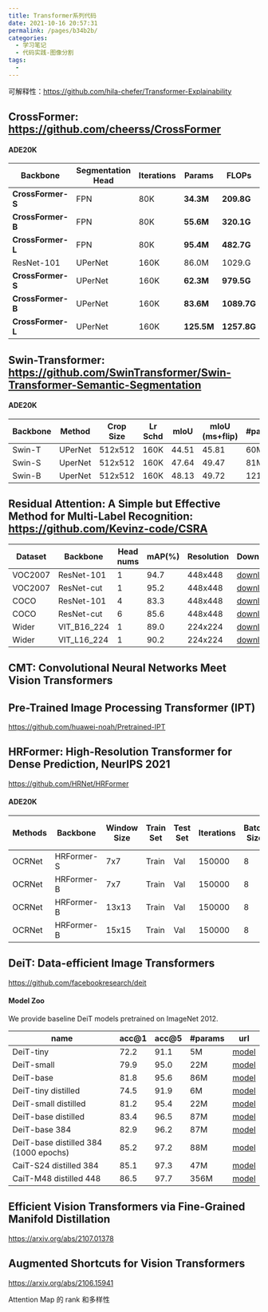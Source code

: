 ```yaml
---
title: Transformer系列代码
date: 2021-10-16 20:57:31
permalink: /pages/b34b2b/
categories:
  - 学习笔记
  - 代码实践-图像分割
tags:
  - 
---
```

可解释性：https://github.com/hila-chefer/Transformer-Explainability



## CrossFormer: https://github.com/cheerss/CrossFormer

#### ADE20K

| Backbone          | Segmentation Head | Iterations | Params     | FLOPs       | IOU      | MS IOU   |
| ----------------- | ----------------- | ---------- | ---------- | ----------- | -------- | -------- |
| **CrossFormer-S** | FPN               | 80K        | **34.3M**  | **209.8G**  | **46.4** | -        |
| **CrossFormer-B** | FPN               | 80K        | **55.6M**  | **320.1G**  | **48.0** | -        |
| **CrossFormer-L** | FPN               | 80K        | **95.4M**  | **482.7G**  | **49.1** | -        |
| ResNet-101        | UPerNet           | 160K       | 86.0M      | 1029.G      | 44.9     | -        |
| **CrossFormer-S** | UPerNet           | 160K       | **62.3M**  | **979.5G**  | **47.6** | **48.4** |
| **CrossFormer-B** | UPerNet           | 160K       | **83.6M**  | **1089.7G** | **49.7** | **50.6** |
| **CrossFormer-L** | UPerNet           | 160K       | **125.5M** | **1257.8G** | **50.4** | **51.4** |



## Swin-Transformer: https://github.com/SwinTransformer/Swin-Transformer-Semantic-Segmentation

#### ADE20K

| Backbone | Method  | Crop Size | Lr Schd | mIoU  | mIoU (ms+flip) | #params | FLOPs |
| -------- | ------- | --------- | ------- | ----- | -------------- | ------- | ----- |
| Swin-T   | UPerNet | 512x512   | 160K    | 44.51 | 45.81          | 60M     | 945G  |
| Swin-S   | UperNet | 512x512   | 160K    | 47.64 | 49.47          | 81M     | 1038G |
| Swin-B   | UperNet | 512x512   | 160K    | 48.13 | 49.72          | 121M    | 1188G |



## Residual Attention: A Simple but Effective Method for Multi-Label Recognition: https://github.com/Kevinz-code/CSRA

| Dataset | Backbone    | Head nums | mAP(%) | Resolution | Download                                                     |
| ------- | ----------- | --------- | ------ | ---------- | ------------------------------------------------------------ |
| VOC2007 | ResNet-101  | 1         | 94.7   | 448x448    | [download](https://drive.google.com/u/0/uc?export=download&confirm=bXcv&id=1cQSRI_DWyKpLa0tvxltoH9rM4IZMIEWJ) |
| VOC2007 | ResNet-cut  | 1         | 95.2   | 448x448    | [download](https://drive.google.com/u/0/uc?export=download&confirm=otx_&id=1bzSsWhGG-zUNQRMB7rQCuPMqLZjnrzFh) |
| COCO    | ResNet-101  | 4         | 83.3   | 448x448    | [download](https://drive.google.com/u/0/uc?export=download&confirm=EWtH&id=1e_WzdVgF_sQc--ubN-DRnGVbbJGSJEZa) |
| COCO    | ResNet-cut  | 6         | 85.6   | 448x448    | [download](https://drive.google.com/u/0/uc?export=download&confirm=uEcu&id=17FgLUe_vr5sJX6_TT-MPdP5TYYAcVEPF) |
| Wider   | VIT_B16_224 | 1         | 89.0   | 224x224    | [download](https://drive.google.com/u/0/uc?id=1qkJgWQ2EOYri8ITLth_wgnR4kEsv0bfj&export=download) |
| Wider   | VIT_L16_224 | 1         | 90.2   | 224x224    | [download](https://drive.google.com/u/0/uc?id=1da8D7UP9cMCgKO0bb1gyRvVqYoZ3Wh7O&export=download) |





## CMT: Convolutional Neural Networks Meet Vision Transformers



## **Pre**-Trained Image Processing Transformer (IPT)

https://github.com/huawei-noah/Pretrained-IPT



## HRFormer: High-Resolution Transformer for Dense Prediction, NeurIPS 2021

https://github.com/HRNet/HRFormer

#### ADE20K

| Methods | Backbone   | Window Size | Train Set | Test Set | Iterations | Batch Size | OHEM | mIoU | mIoU (Multi-Scale) | Log                                                          | ckpt                                                         | script                                                       |
| ------- | ---------- | ----------- | --------- | -------- | ---------- | ---------- | ---- | ---- | ------------------ | ------------------------------------------------------------ | ------------------------------------------------------------ | ------------------------------------------------------------ |
| OCRNet  | HRFormer-S | 7x7         | Train     | Val      | 150000     | 8          | Yes  | 44.0 | 45.1               | [log](https://1drv.ms/u/s!Ai-PFrdirDvwj3EehoEZZUDMX0NU?e=F8HAQi) | [ckpt](https://1drv.ms/u/s!Ai-PFrdirDvwj28i74aN6_Zk4clX?e=CWGOcd) | [script](https://github.com/HRNet/HRFormer/blob/main/seg/scripts/ade20k/hrt/run_hrt_small_ocr_v2_ohem.sh) |
| OCRNet  | HRFormer-B | 7x7         | Train     | Val      | 150000     | 8          | Yes  | 46.3 | 47.6               | [log](https://1drv.ms/u/s!Ai-PFrdirDvwj265qyyZ74PKjfqm?e=Cj7TGl) | [ckpt](https://1drv.ms/u/s!Ai-PFrdirDvwj3epNJ-QFF33tZtr?e=df3fQk) | [script](https://github.com/HRNet/HRFormer/blob/main/seg/scripts/ade20k/hrt/run_hrt_base_ocr_v2_ohem.sh) |
| OCRNet  | HRFormer-B | 13x13       | Train     | Val      | 150000     | 8          | Yes  | 48.7 | 50.0               | [log](https://1drv.ms/u/s!Ai-PFrdirDvwkAjmpl5jj0sXz2v-?e=sfhyI4) | [ckpt](https://1drv.ms/u/s!Ai-PFrdirDvwj3oTs_gVPzFDjdyU?e=yjGRKz) | [script](https://github.com/HRNet/HRFormer/blob/main/seg/scripts/ade20k/hrt/run_hrt_base_ocr_v2_ohem_w13.sh) |
| OCRNet  | HRFormer-B | 15x15       | Train     | Val      | 150000     | 8          | Yes  | -    | -                  | -                                                            | -                                                            | -                                                            |







## DeiT: Data-efficient Image Transformers

https://github.com/facebookresearch/deit

#### Model Zoo

We provide baseline DeiT models pretrained on ImageNet 2012.

| name                                  | acc@1 | acc@5 | #params | url                                                          |
| ------------------------------------- | ----- | ----- | ------- | ------------------------------------------------------------ |
| DeiT-tiny                             | 72.2  | 91.1  | 5M      | [model](https://dl.fbaipublicfiles.com/deit/deit_tiny_patch16_224-a1311bcf.pth) |
| DeiT-small                            | 79.9  | 95.0  | 22M     | [model](https://dl.fbaipublicfiles.com/deit/deit_small_patch16_224-cd65a155.pth) |
| DeiT-base                             | 81.8  | 95.6  | 86M     | [model](https://dl.fbaipublicfiles.com/deit/deit_base_patch16_224-b5f2ef4d.pth) |
| DeiT-tiny distilled                   | 74.5  | 91.9  | 6M      | [model](https://dl.fbaipublicfiles.com/deit/deit_tiny_distilled_patch16_224-b40b3cf7.pth) |
| DeiT-small distilled                  | 81.2  | 95.4  | 22M     | [model](https://dl.fbaipublicfiles.com/deit/deit_small_distilled_patch16_224-649709d9.pth) |
| DeiT-base distilled                   | 83.4  | 96.5  | 87M     | [model](https://dl.fbaipublicfiles.com/deit/deit_base_distilled_patch16_224-df68dfff.pth) |
| DeiT-base 384                         | 82.9  | 96.2  | 87M     | [model](https://dl.fbaipublicfiles.com/deit/deit_base_patch16_384-8de9b5d1.pth) |
| DeiT-base distilled 384 (1000 epochs) | 85.2  | 97.2  | 88M     | [model](https://dl.fbaipublicfiles.com/deit/deit_base_distilled_patch16_384-d0272ac0.pth) |
| CaiT-S24 distilled 384                | 85.1  | 97.3  | 47M     | [model](https://github.com/facebookresearch/deit/blob/main/README_cait.md) |
| CaiT-M48 distilled 448                | 86.5  | 97.7  | 356M    | [model](https://github.com/facebookresearch/deit/blob/main/README_cait.md) |



## Efficient Vision Transformers via Fine-Grained Manifold Distillation

https://arxiv.org/abs/2107.01378



## Augmented Shortcuts for Vision Transformers

https://arxiv.org/abs/2106.15941





Attention Map  的 rank 和多样性

